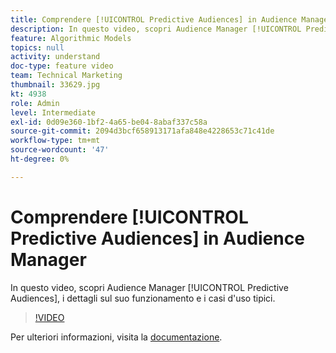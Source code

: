 ```yaml
---
title: Comprendere [!UICONTROL Predictive Audiences] in Audience Manager
description: In questo video, scopri Audience Manager [!UICONTROL Predictive Audiences], i dettagli sul suo funzionamento e i casi d'uso tipici.
feature: Algorithmic Models
topics: null
activity: understand
doc-type: feature video
team: Technical Marketing
thumbnail: 33629.jpg
kt: 4938
role: Admin
level: Intermediate
exl-id: 0d09e360-1bf2-4a65-be04-8abaf337c58a
source-git-commit: 2094d3bcf658913171afa848e4228653c71c41de
workflow-type: tm+mt
source-wordcount: '47'
ht-degree: 0%

---
```


# Comprendere [!UICONTROL Predictive Audiences] in Audience Manager

In questo video, scopri Audience Manager [!UICONTROL Predictive Audiences], i dettagli sul suo funzionamento e i casi d&#39;uso tipici.

>[!VIDEO](https://video.tv.adobe.com/v/36663/?quality=12&captions=ita)

Per ulteriori informazioni, visita la [documentazione](https://experienceleague.adobe.com/docs/audience-manager/user-guide/features/algorithmic-models/predictive-audiences/predictive-audiences.html?lang=it).
